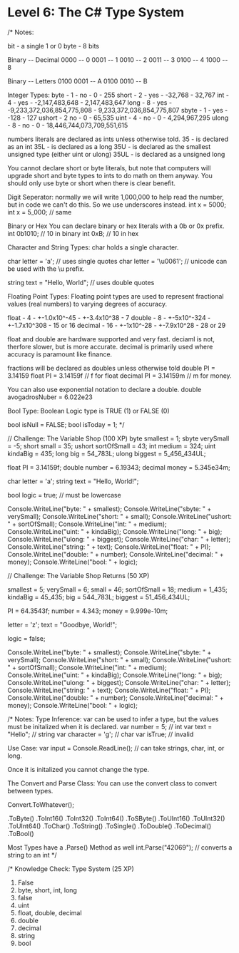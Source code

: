 # Level 6: The C# Type System

/*
Notes:

bit - a single 1 or 0
byte - 8 bits

Binary -- Decimal 
0000 -- 0
0001 -- 1
0010 -- 2
0011 -- 3
0100 -- 4
1000 -- 8

Binary -- Letters
0100 0001 -- A
0100 0010 -- B

Integer Types:
byte - 1 - no - 0 - 255
short - 2 - yes - -32,768 - 32,767
int - 4 - yes - -2,147,483,648 - 2,147,483,647
long - 8 - yes - -9,233,372,036,854,775,808 - 9,233,372,036,854,775,807
sbyte - 1 - yes - -128 - 127
ushort - 2 no - 0 - 65,535
uint - 4 - no - 0 - 4,294,967,295
ulong - 8 - no - 0 - 18,446,744,073,709,551,615

numbers literals are declared as ints unless otherwise told. 
  35 - is declared as an int
  35L - is declared as a long
  35U - is declared as the smallest unsigned type (either uint or ulong)
  35UL - is declared as a unsigned long

You cannot declare short or byte literals, but note that computers will upgrade short and byte types to ints
to do math on them anyway. You should only use byte or short when there is clear benefit. 

Digit Seperator: normally we will write 1,000,000 to help read the number, but in code we can't do this.
So we use underscores instead.
  int x = 5000;
  int x = 5_000; // same
  
Binary or Hex
You can declare binary or hex literals with a 0b or 0x prefix.
  int 0b1010; // 10 in binary
  int 0xB; // 10 in hex

Character and String Types:
char holds a single character. 

char letter = 'a'; // uses single quotes
char letter = '\u0061'; // unicode can be used with the \u prefix. 

string text = "Hello, World"; // uses double quotes

Floating Point Types:
Floating point types are used to represent fractional values (real numbers) to varying degrees of accuracy. 

float - 4 - +-1.0x10^-45 - +-3.4x10^38 - 7
double - 8 - +-5x10^-324 - +-1.7x10^308 - 15 or 16
decimal - 16 - +-1x10^-28 - +-7.9x10^28 - 28 or 29 

float and double are hardware supported and very fast. deciaml is not, therfore slower, but is more accurate.
decimal is primarily used where accuracy is paramount like finance.

fractions will be declared as doubles unless otherwise told
  double PI = 3.14159
  float PI = 3.14159f // f for float
  decimal PI = 3.14159m // m for money. 

You can also use exponential notation to declare a double. 
  double avogadrosNuber = 6.022e23

Bool Type:
Boolean Logic type is TRUE (1) or FALSE (0)

bool isNull = FALSE;
bool isToday = 1;
*/

// Challenge: The Variable Shop (100 XP)
byte smallest = 1;
sbyte verySmall = -5;
short small = 35;
ushort sortOfSmall = 43;
int medium = 324;
uint kindaBig = 435;
long big = 54_783L;
ulong biggest = 5_456_434UL;

float PI = 3.14159f;
double number = 6.19343;
decimal money = 5.345e34m;

char letter = 'a';
string text = "Hello, World!";

bool logic = true; // must be lowercase

Console.WriteLine("byte: " + smallest);
Console.WriteLine("sbyte: " + verySmall);
Console.WriteLine("short: " + small);
Console.WriteLine("ushort: " + sortOfSmall);
Console.WriteLine("int: " + medium);
Console.WriteLine("uint: " + kindaBig);
Console.WriteLine("long: " + big);
Console.WriteLine("ulong: " + biggest);
Console.WriteLine("char: " + letter);
Console.WriteLine("string: " + text);
Console.WriteLine("float: " + PI);
Console.WriteLine("double: " + number);
Console.WriteLine("decimal: " + money);
Console.WriteLine("bool: " + logic);

// Challenge: The Variable Shop Returns (50 XP)

smallest = 5;
verySmall = 6;
small = 46;
sortOfSmall = 18;
medium = 1_435;
kindaBig = 45_435;
big = 544_783L;
biggest = 51_456_434UL;

PI = 64.3543f;
number = 4.343;
money = 9.999e-10m;

letter = 'z';
text = "Goodbye, World!";

logic = false;

Console.WriteLine("byte: " + smallest);
Console.WriteLine("sbyte: " + verySmall);
Console.WriteLine("short: " + small);
Console.WriteLine("ushort: " + sortOfSmall);
Console.WriteLine("int: " + medium);
Console.WriteLine("uint: " + kindaBig);
Console.WriteLine("long: " + big);
Console.WriteLine("ulong: " + biggest);
Console.WriteLine("char: " + letter);
Console.WriteLine("string: " + text);
Console.WriteLine("float: " + PI);
Console.WriteLine("double: " + number);
Console.WriteLine("decimal: " + money);
Console.WriteLine("bool: " + logic);

/*
Notes:
Type Inference:
var can be used to infer a type, but the values must be initalized when it is declared. 
  var number = 5; // int
  var text = "Hello"; // string
  var character = 'g'; // char
  var isTrue; // invalid

Use Case:
var input = Console.ReadLine(); // can take strings, char, int, or long. 

Once it is initalized you cannot change the type. 

The Convert and Parse Class:
You can use the convert class to convert between types. 

Convert.ToWhatever();

.ToByte()
.ToInt16()
.ToInt32()
.ToInt64()
.ToSByte()
.ToUInt16()
.ToUInt32()
.ToUInt64()
.ToChar()
.ToString()
.ToSingle()
.ToDouble()
.ToDecimal()
.ToBool()

Most Types have a .Parse() Method as well
int.Parse("42069"); // converts a string to an int
*/

/*
Knowledge Check: Type System (25 XP)
1. False
2. byte, short, int, long
3. false
4. uint
5. float, double, decimal
6. double
7. decimal
8. string
9. bool
